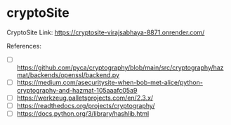 # cryptoSite

CryptoSite Link: https://cryptosite-virajsabhaya-8871.onrender.com/ 

References: 

- [ ] https://github.com/pyca/cryptography/blob/main/src/cryptography/hazmat/backends/openssl/backend.py 
- [ ] https://medium.com/asecuritysite-when-bob-met-alice/python-cryptography-and-hazmat-105aaafc05a9
- [ ] https://werkzeug.palletsprojects.com/en/2.3.x/
- [ ] https://readthedocs.org/projects/cryptography/
- [ ] https://docs.python.org/3/library/hashlib.html 